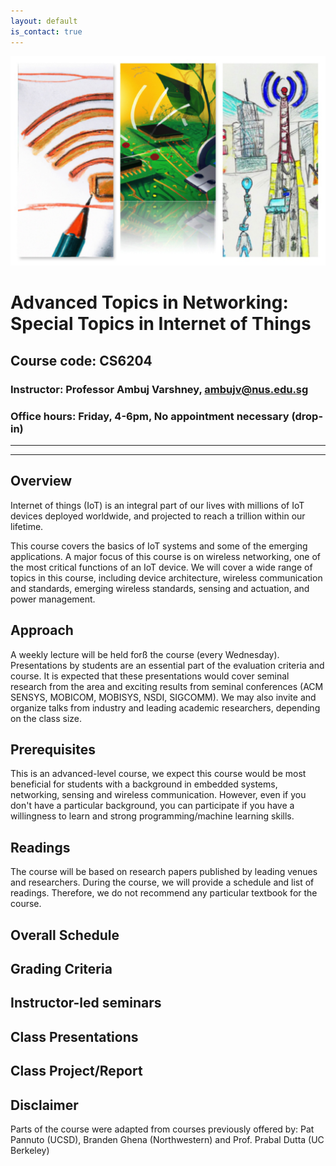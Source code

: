 ```yaml
---
layout: default
is_contact: true
---
```

![Image for the course](collage.jpg)  

# Advanced Topics in Networking: Special Topics in Internet of Things  
## Course code: CS6204  
### Instructor: Professor Ambuj Varshney, ambujv@nus.edu.sg    
### Office hours: Friday, 4-6pm, No appointment necessary (drop-in)  

----
****

## Overview  

Internet of things (IoT) is an integral part of our lives with millions of IoT devices deployed worldwide, and projected to reach a trillion within our lifetime.  

This course covers the basics of IoT systems and some of the emerging applications. A major focus of this course is on wireless networking, one of the most critical functions of an IoT device. We will cover a wide range of topics in this course, including device architecture, wireless communication and standards, emerging wireless standards, sensing and actuation, and power management.  
## Approach
A weekly lecture will be held forß the course (every Wednesday). Presentations by students are an essential part of the evaluation criteria and course. It is expected that these presentations would cover seminal research from the area and exciting results from seminal conferences (ACM SENSYS, MOBICOM, MOBISYS, NSDI, SIGCOMM). We may also invite and organize talks from industry and leading academic researchers, depending on the class size.

## Prerequisites
This  is an advanced-level course, we expect this course would be most beneficial for students with a background in embedded systems, networking, sensing and wireless communication. However, even if you don't have a particular background, you can participate if you have a willingness to learn and strong programming/machine learning skills.

## Readings
The course will be based on research papers published by leading venues and researchers. During the course, we will provide a schedule and list of readings. Therefore, we do not recommend any particular textbook for the course.

## Overall Schedule

## Grading Criteria

## Instructor-led seminars

## Class Presentations  

## Class Project/Report  


## Disclaimer
Parts of the course were adapted from courses previously offered by: Pat Pannuto (UCSD), Branden Ghena (Northwestern) and Prof. Prabal Dutta (UC Berkeley)